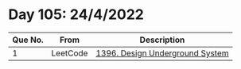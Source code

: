# Day 105: 24/4/2022

| Que No. | From | Description |
| --- | --- | --- |
| 1 | LeetCode | [1396. Design Underground System](https://leetcode.com/problems/design-underground-system/) |
